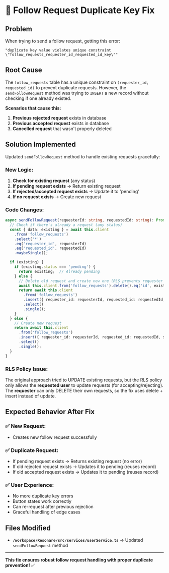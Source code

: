 # 🔧 Follow Request Duplicate Key Fix

## Problem

When trying to send a follow request, getting this error:
```
"duplicate key value violates unique constraint \"follow_requests_requester_id_requested_id_key\""
```

## Root Cause

The `follow_requests` table has a unique constraint on `(requester_id, requested_id)` to prevent duplicate requests. However, the `sendFollowRequest` method was trying to `INSERT` a new record without checking if one already existed.

**Scenarios that cause this:**
1. **Previous rejected request** exists in database
2. **Previous accepted request** exists in database  
3. **Cancelled request** that wasn't properly deleted

## Solution Implemented

Updated `sendFollowRequest` method to handle existing requests gracefully:

### **New Logic:**
1. **Check for existing request** (any status)
2. **If pending request exists** → Return existing request
3. **If rejected/accepted request exists** → Update it to 'pending'
4. **If no request exists** → Create new request

### **Code Changes:**
```typescript
async sendFollowRequest(requesterId: string, requestedId: string): Promise<FollowRequest> {
  // Check if there's already a request (any status)
  const { data: existing } = await this.client
    .from('follow_requests')
    .select('*')
    .eq('requester_id', requesterId)
    .eq('requested_id', requestedId)
    .maybeSingle();

  if (existing) {
    if (existing.status === 'pending') {
      return existing;  // Already pending
    } else {
      // Delete old request and create new one (RLS prevents requester from updating)
      await this.client.from('follow_requests').delete().eq('id', existing.id);
      return await this.client
        .from('follow_requests')
        .insert({ requester_id: requesterId, requested_id: requestedId, status: 'pending' })
        .select()
        .single();
    }
  } else {
    // Create new request
    return await this.client
      .from('follow_requests')
      .insert({ requester_id: requesterId, requested_id: requestedId, status: 'pending' })
      .select()
      .single();
  }
}
```

### **RLS Policy Issue:**
The original approach tried to UPDATE existing requests, but the RLS policy only allows the **requested user** to update requests (for accepting/rejecting). The **requester** can only DELETE their own requests, so the fix uses delete + insert instead of update.

## Expected Behavior After Fix

### **✅ New Request:**
- Creates new follow request successfully

### **✅ Duplicate Request:**
- If pending request exists → Returns existing request (no error)
- If old rejected request exists → Updates it to pending (reuses record)
- If old accepted request exists → Updates it to pending (reuses record)

### **✅ User Experience:**
- No more duplicate key errors
- Button states work correctly
- Can re-request after previous rejection
- Graceful handling of edge cases

## Files Modified

- **`/workspace/Resonare/src/services/userService.ts`** → Updated `sendFollowRequest` method

---

**This fix ensures robust follow request handling with proper duplicate prevention!** ✅